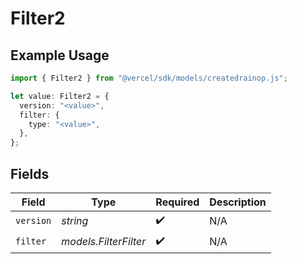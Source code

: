 # Filter2

## Example Usage

```typescript
import { Filter2 } from "@vercel/sdk/models/createdrainop.js";

let value: Filter2 = {
  version: "<value>",
  filter: {
    type: "<value>",
  },
};
```

## Fields

| Field                 | Type                  | Required              | Description           |
| --------------------- | --------------------- | --------------------- | --------------------- |
| `version`             | *string*              | :heavy_check_mark:    | N/A                   |
| `filter`              | *models.FilterFilter* | :heavy_check_mark:    | N/A                   |